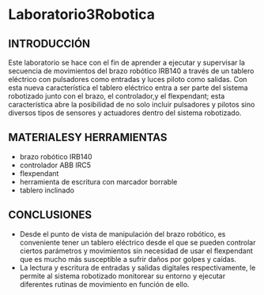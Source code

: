 # Laboratorio3Robotica
## INTRODUCCIÓN
Este laboratorio se hace con el fin de aprender a ejecutar y supervisar la secuencia de movimientos del brazo robótico IRB140 
a través de un tablero eléctrico con pulsadores como entradas y luces piloto como salidas.
Con esta nueva característica el tablero eléctrico entra a ser parte del sistema robotizado junto con el brazo, el controlador,y 
el flexpendant; esta característica abre la posibilidad de no solo incluir pulsadores y pilotos sino diversos tipos de sensores y
actuadores dentro del sistema robotizado. 

## MATERIALESY HERRAMIENTAS
- brazo robótico IRB140
- controlador ABB IRC5
- flexpendant
- herramienta de escritura con marcador borrable
- tablero inclinado



## CONCLUSIONES
- Desde el punto de vista de manipulación del brazo robótico, es conveniente tener un tablero eléctrico desde el que se pueden controlar 
ciertos parámetros y movimientos sin necesidad de usar el flexpendant que es mucho más susceptible a sufrir daños por golpes y caídas.
- La lectura y escritura de entradas y salidas digitales respectivamente, le permite al sistema robotizado monitorear su entorno y ejecutar 
diferentes rutinas de movimiento en función de ello.
